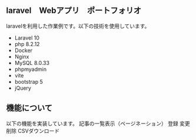 ## laravel　Webアプリ　ポートフォリオ
laravelを利用した作業例です。以下の技術を使用しています。

- Laravel 10
- php 8.2.12
- Docker
- Nginx
- MySQL 8.0.33
- phpmyadmin
- vite
- bootstrap 5
- jQuery


## 機能について
以下の機能を実装しています。
記事の一覧表示（ページネーション）
登録
変更
削除
CSVダウンロード